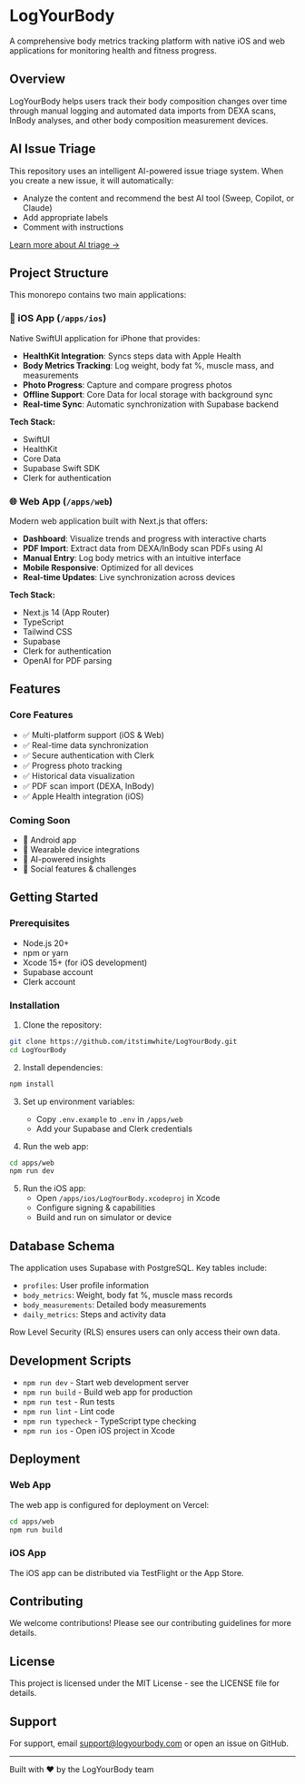 # LogYourBody

A comprehensive body metrics tracking platform with native iOS and web applications for monitoring health and fitness progress.

## Overview

LogYourBody helps users track their body composition changes over time through manual logging and automated data imports from DEXA scans, InBody analyses, and other body composition measurement devices.

## AI Issue Triage

This repository uses an intelligent AI-powered issue triage system. When you create a new issue, it will automatically:
- Analyze the content and recommend the best AI tool (Sweep, Copilot, or Claude)
- Add appropriate labels
- Comment with instructions

[Learn more about AI triage →](docs/ai-issue-triage.md)

## Project Structure

This monorepo contains two main applications:

### 📱 iOS App (`/apps/ios`)

Native SwiftUI application for iPhone that provides:
- **HealthKit Integration**: Syncs steps data with Apple Health
- **Body Metrics Tracking**: Log weight, body fat %, muscle mass, and measurements
- **Photo Progress**: Capture and compare progress photos
- **Offline Support**: Core Data for local storage with background sync
- **Real-time Sync**: Automatic synchronization with Supabase backend

**Tech Stack:**
- SwiftUI
- HealthKit
- Core Data
- Supabase Swift SDK
- Clerk for authentication

### 🌐 Web App (`/apps/web`)

Modern web application built with Next.js that offers:
- **Dashboard**: Visualize trends and progress with interactive charts
- **PDF Import**: Extract data from DEXA/InBody scan PDFs using AI
- **Manual Entry**: Log body metrics with an intuitive interface
- **Mobile Responsive**: Optimized for all devices
- **Real-time Updates**: Live synchronization across devices

**Tech Stack:**
- Next.js 14 (App Router)
- TypeScript
- Tailwind CSS
- Supabase
- Clerk for authentication
- OpenAI for PDF parsing

## Features

### Core Features
- ✅ Multi-platform support (iOS & Web)
- ✅ Real-time data synchronization
- ✅ Secure authentication with Clerk
- ✅ Progress photo tracking
- ✅ Historical data visualization
- ✅ PDF scan import (DEXA, InBody)
- ✅ Apple Health integration (iOS)

### Coming Soon
- 🚧 Android app
- 🚧 Wearable device integrations
- 🚧 AI-powered insights
- 🚧 Social features & challenges

## Getting Started

### Prerequisites
- Node.js 20+
- npm or yarn
- Xcode 15+ (for iOS development)
- Supabase account
- Clerk account

### Installation

1. Clone the repository:
```bash
git clone https://github.com/itstimwhite/LogYourBody.git
cd LogYourBody
```

2. Install dependencies:
```bash
npm install
```

3. Set up environment variables:
   - Copy `.env.example` to `.env` in `/apps/web`
   - Add your Supabase and Clerk credentials

4. Run the web app:
```bash
cd apps/web
npm run dev
```

5. Run the iOS app:
   - Open `/apps/ios/LogYourBody.xcodeproj` in Xcode
   - Configure signing & capabilities
   - Build and run on simulator or device

## Database Schema

The application uses Supabase with PostgreSQL. Key tables include:
- `profiles`: User profile information
- `body_metrics`: Weight, body fat %, muscle mass records
- `body_measurements`: Detailed body measurements
- `daily_metrics`: Steps and activity data

Row Level Security (RLS) ensures users can only access their own data.

## Development Scripts

- `npm run dev` - Start web development server
- `npm run build` - Build web app for production
- `npm run test` - Run tests
- `npm run lint` - Lint code
- `npm run typecheck` - TypeScript type checking
- `npm run ios` - Open iOS project in Xcode

## Deployment

### Web App
The web app is configured for deployment on Vercel:
```bash
cd apps/web
npm run build
```

### iOS App
The iOS app can be distributed via TestFlight or the App Store.

## Contributing

We welcome contributions! Please see our contributing guidelines for more details.

## License

This project is licensed under the MIT License - see the LICENSE file for details.

## Support

For support, email support@logyourbody.com or open an issue on GitHub.

---

Built with ❤️ by the LogYourBody team
